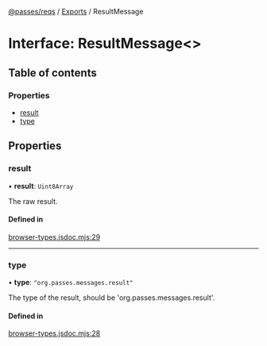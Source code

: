 [@passes/reqs](../README.md) / [Exports](../modules.md) / ResultMessage

# Interface: ResultMessage\<\>

## Table of contents

### Properties

- [result](ResultMessage.md#result)
- [type](ResultMessage.md#type)

## Properties

### result

• **result**: `Uint8Array`

The raw result.

#### Defined in

[browser-types.jsdoc.mjs:29](https://github.com/passes-org/passes/blob/55014ff/packages/reqs/src/browser-types.jsdoc.mjs#L29)

___

### type

• **type**: ``"org.passes.messages.result"``

The type of the result, should be 'org.passes.messages.result'.

#### Defined in

[browser-types.jsdoc.mjs:28](https://github.com/passes-org/passes/blob/55014ff/packages/reqs/src/browser-types.jsdoc.mjs#L28)
